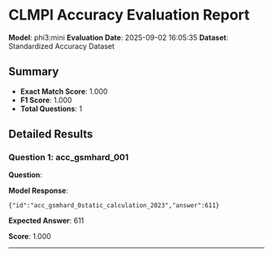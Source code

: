 # CLMPI Accuracy Evaluation Report

**Model**: phi3:mini
**Evaluation Date**: 2025-09-02 16:05:35
**Dataset**: Standardized Accuracy Dataset

## Summary

- **Exact Match Score**: 1.000
- **F1 Score**: 1.000
- **Total Questions**: 1

## Detailed Results

### Question 1: acc_gsmhard_001

**Question**: 

**Model Response**: 
```
{"id":"acc_gsmhard_0static_calculation_2023","answer":611}
```

**Expected Answer**: 611

**Score**: 1.000

---
